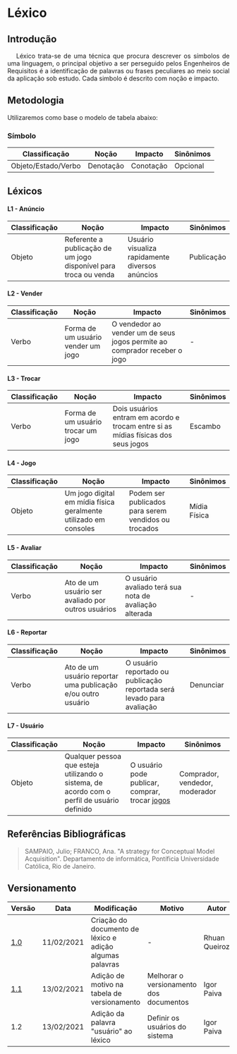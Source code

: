 # Léxico

## Introdução

<p style="text-indent: 20px; text-align: justify">
Léxico trata-se de uma técnica que procura descrever os símbolos de uma linguagem, o
principal objetivo a ser perseguido pelos Engenheiros de Requisitos é a identificação de palavras ou
frases peculiares ao meio social da aplicação sob estudo. Cada simbolo é descrito com noção e
impacto.
</p>

## Metodologia

Utilizaremos como base o modelo de tabela abaixo:

### **Símbolo**

| Classificação       | Noção     | Impacto   | Sinônimos |
| ------------------- | --------- | --------- | --------- |
| Objeto/Estado/Verbo | Denotação | Conotação | Opcional  |

## Léxicos

#### L1 - **Anúncio**

| Classificação | Noção                                                            | Impacto                                         | Sinônimos  |
| ------------- | ---------------------------------------------------------------- | ----------------------------------------------- | ---------- |
| Objeto        | Referente a publicação de um jogo disponível para troca ou venda | Usuário visualiza rapidamente diversos anúncios | Publicação |

#### L2 - **Vender**

| Classificação | Noção                              | Impacto                                                                   | Sinônimos |
| ------------- | ---------------------------------- | ------------------------------------------------------------------------- | --------- |
| Verbo         | Forma de um usuário vender um jogo | O vendedor ao vender um de seus jogos permite ao comprador receber o jogo | -         |

#### L3 - **Trocar**

| Classificação | Noção                              | Impacto                                                                           | Sinônimos |
| ------------- | ---------------------------------- | --------------------------------------------------------------------------------- | --------- |
| Verbo         | Forma de um usuário trocar um jogo | Dois usuários entram em acordo e trocam entre si as mídias físicas dos seus jogos | Escambo   |

#### L4 - **Jogo**

| Classificação | Noção                                                            | Impacto                                              | Sinônimos    |
| ------------- | ---------------------------------------------------------------- | ---------------------------------------------------- | ------------ |
| Objeto        | Um jogo digital em mídia física geralmente utilizado em consoles | Podem ser publicados para serem vendidos ou trocados | Mídia Física |

#### L5 - **Avaliar**

| Classificação | Noção                                              | Impacto                                                | Sinônimos |
| ------------- | -------------------------------------------------- | ------------------------------------------------------ | --------- |
| Verbo         | Ato de um usuário ser avaliado por outros usuários | O usuário avaliado terá sua nota de avaliação alterada | -         |

#### L6 - **Reportar**

| Classificação | Noção                                                        | Impacto                                                                | Sinônimos |
| ------------- | ------------------------------------------------------------ | ---------------------------------------------------------------------- | --------- |
| Verbo         | Ato de um usuário reportar uma publicação e/ou outro usuário | O usuário reportado ou publicação reportada será levado para avaliação | Denunciar |

#### L7 - **Usuário**

| Classificação | Noção | Impacto | Sinônimos |
| ------------- | ------| ------- | --------- |
| Objeto | Qualquer pessoa que esteja utilizando o sistema, de acordo com o perfil de usuário definido | O usuário pode publicar, comprar, trocar [jogos](/lexico/#l4-jogo) | Comprador, vendedor, moderador |

## Referências Bibliográficas

> SAMPAIO, Julio; FRANCO, Ana. "A strategy for Conceptual Model Acquisition". Departamento de informática, Pontíficia Universidade Católica, Rio de Janeiro.

## Versionamento

| Versão | Data       | Modificação                    | Motivo | Autor         |
| ------ | ---------- | -------------------------------| ------ | ------------- |
| [1.0](/versoes/lexico/1.0/) | 11/02/2021 | Criação do documento de léxico e adição algumas palavras | - | Rhuan Queiroz |
| [1.1](/versoes/lexico/1.1/) | 13/02/2021 | Adição de motivo na tabela de versionamento | Melhorar o versionamento dos documentos | Igor Paiva |
| 1.2 | 13/02/2021 | Adição da palavra "usuário" ao léxico | Definir os usuários do sistema | Igor Paiva |
